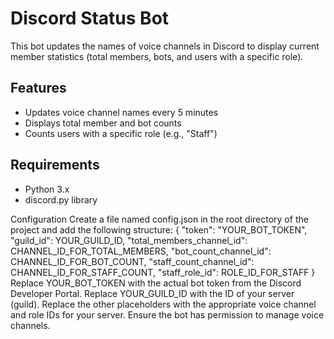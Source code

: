 # Discord Status Bot

This bot updates the names of voice channels in Discord to display current member statistics (total members, bots, and users with a specific role).

## Features
- Updates voice channel names every 5 minutes
- Displays total member and bot counts
- Counts users with a specific role (e.g., "Staff")

## Requirements
- Python 3.x
- discord.py library

Configuration
Create a file named config.json in the root directory of the project and add the following structure:
{
    "token": "YOUR_BOT_TOKEN",
    "guild_id": YOUR_GUILD_ID,
    "total_members_channel_id": CHANNEL_ID_FOR_TOTAL_MEMBERS,
    "bot_count_channel_id": CHANNEL_ID_FOR_BOT_COUNT,
    "staff_count_channel_id": CHANNEL_ID_FOR_STAFF_COUNT,
    "staff_role_id": ROLE_ID_FOR_STAFF
}
Replace YOUR_BOT_TOKEN with the actual bot token from the Discord Developer Portal.
Replace YOUR_GUILD_ID with the ID of your server (guild).
Replace the other placeholders with the appropriate voice channel and role IDs for your server.
Ensure the bot has permission to manage voice channels.
